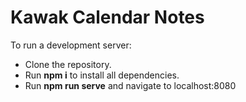 # Kawak Calendar Notes

To run a development server:
- Clone the repository.
- Run **npm i** to install all dependencies.
- Run **npm run serve** and navigate to localhost:8080
